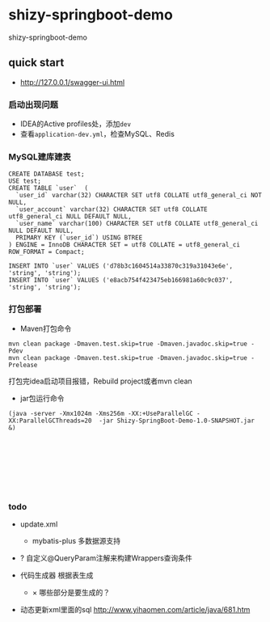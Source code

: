 # shizy-springboot-demo

shizy-springboot-demo

## quick start

* http://127.0.0.1/swagger-ui.html

### 启动出现问题

* IDEA的Active profiles处，添加`dev`
* 查看`application-dev.yml`，检查MySQL、Redis

### MySQL建库建表

```
CREATE DATABASE test;
USE test;
CREATE TABLE `user`  (
  `user_id` varchar(32) CHARACTER SET utf8 COLLATE utf8_general_ci NOT NULL,
  `user_account` varchar(32) CHARACTER SET utf8 COLLATE utf8_general_ci NULL DEFAULT NULL,
  `user_name` varchar(100) CHARACTER SET utf8 COLLATE utf8_general_ci NULL DEFAULT NULL,
  PRIMARY KEY (`user_id`) USING BTREE
) ENGINE = InnoDB CHARACTER SET = utf8 COLLATE = utf8_general_ci ROW_FORMAT = Compact;

INSERT INTO `user` VALUES ('d78b3c1604514a33870c319a31043e6e', 'string', 'string');
INSERT INTO `user` VALUES ('e8acb754f423475eb166981a60c9c037', 'string', 'string');

```

### 打包部署

* Maven打包命令
```
mvn clean package -Dmaven.test.skip=true -Dmaven.javadoc.skip=true -Pdev
mvn clean package -Dmaven.test.skip=true -Dmaven.javadoc.skip=true -Prelease
```

打包完idea启动项目报错，Rebuild project或者mvn clean

* jar包运行命令
```
(java -server -Xmx1024m -Xms256m -XX:+UseParallelGC -XX:ParallelGCThreads=20  -jar Shizy-SpringBoot-Demo-1.0-SNAPSHOT.jar &)
```

<br>
<br>
<br>
<br>
<br>
<br>

### todo

- update.xml
  - mybatis-plus 多数据源支持
  
- ? 自定义@QueryParam注解来构建Wrappers查询条件

- 代码生成器 根据表生成
  - × 哪些部分是要生成的？
  
  
- 动态更新xml里面的sql 
http://www.yihaomen.com/article/java/681.htm

